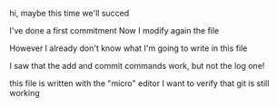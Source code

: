 hi, maybe this time we'll succed

I've done a first commitment
Now I modify again the file

However I already don't know what I'm going to write in this file

I saw that the add and commit commands work, but not the log one!

this file is written with the "micro" editor
I want to verify that git is still working
